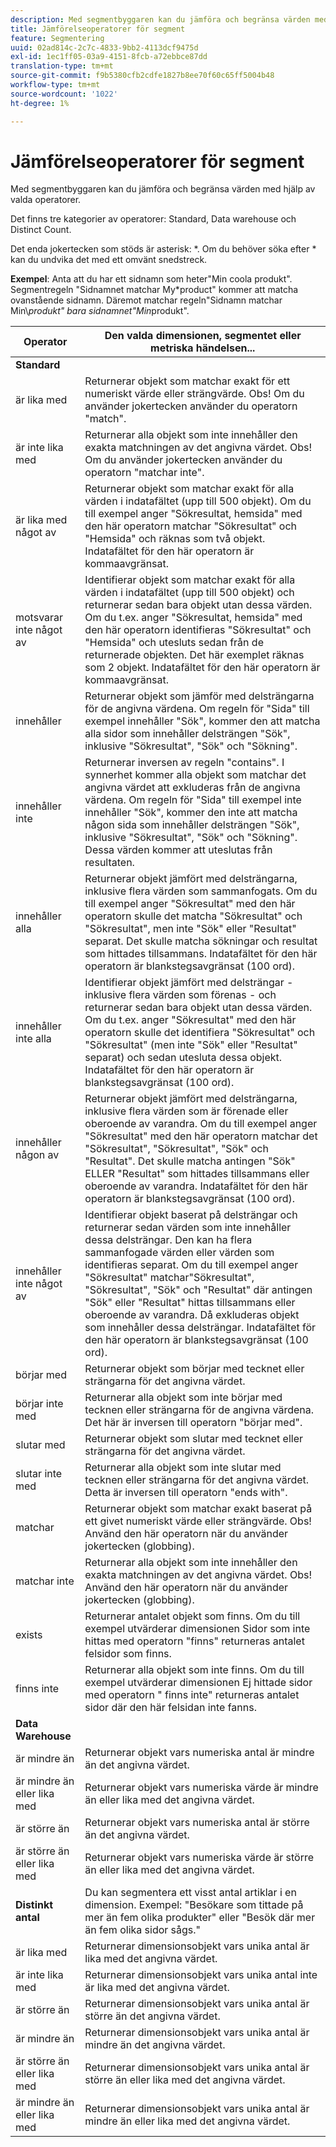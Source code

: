 ```yaml
---
description: Med segmentbyggaren kan du jämföra och begränsa värden med valda operatorer.
title: Jämförelseoperatorer för segment
feature: Segmentering
uuid: 02ad814c-2c7c-4833-9bb2-4113dcf9475d
exl-id: 1ec1ff05-03a9-4151-8fcb-a72ebbce87dd
translation-type: tm+mt
source-git-commit: f9b5380cfb2cdfe1827b8ee70f60c65ff5004b48
workflow-type: tm+mt
source-wordcount: '1022'
ht-degree: 1%

---
```


# Jämförelseoperatorer för segment

Med segmentbyggaren kan du jämföra och begränsa värden med hjälp av valda operatorer.

Det finns tre kategorier av operatorer: Standard, Data warehouse och Distinct Count.

Det enda jokertecken som stöds är asterisk: *. Om du behöver söka efter * kan du undvika det med ett omvänt snedstreck.

**Exempel**: Anta att du har ett sidnamn som heter&quot;Min coola produkt&quot;. Segmentregeln &quot;Sidnamnet matchar My*product&quot; kommer att matcha ovanstående sidnamn. Däremot matchar regeln&quot;Sidnamn matchar Min\\*produkt&quot; bara sidnamnet&quot;Min*produkt&quot;.

| Operator | Den valda dimensionen, segmentet eller metriska händelsen... |
|--- |--- |
| **Standard** |  |
| är lika med | Returnerar objekt som matchar exakt för ett numeriskt värde eller strängvärde. Obs!  Om du använder jokertecken använder du operatorn &quot;match&quot;. |
| är inte lika med | Returnerar alla objekt som inte innehåller den exakta matchningen av det angivna värdet.  Obs!  Om du använder jokertecken använder du operatorn &quot;matchar inte&quot;. |
| är lika med något av | Returnerar objekt som matchar exakt för alla värden i indatafältet (upp till 500 objekt). Om du till exempel anger &quot;Sökresultat, hemsida&quot; med den här operatorn matchar &quot;Sökresultat&quot; och &quot;Hemsida&quot; och räknas som två objekt. Indatafältet för den här operatorn är kommaavgränsat. |
| motsvarar inte något av | Identifierar objekt som matchar exakt för alla värden i indatafältet (upp till 500 objekt) och returnerar sedan bara objekt utan dessa värden. Om du t.ex. anger &quot;Sökresultat, hemsida&quot; med den här operatorn identifieras &quot;Sökresultat&quot; och &quot;Hemsida&quot; och utesluts sedan från de returnerade objekten. Det här exemplet räknas som 2 objekt. Indatafältet för den här operatorn är kommaavgränsat. |
| innehåller | Returnerar objekt som jämför med delsträngarna för de angivna värdena. Om regeln för &quot;Sida&quot; till exempel innehåller &quot;Sök&quot;, kommer den att matcha alla sidor som innehåller delsträngen &quot;Sök&quot;, inklusive &quot;Sökresultat&quot;, &quot;Sök&quot; och &quot;Sökning&quot;. |
| innehåller inte | Returnerar inversen av regeln &quot;contains&quot;. I synnerhet kommer alla objekt som matchar det angivna värdet att exkluderas från de angivna värdena. Om regeln för &quot;Sida&quot; till exempel inte innehåller &quot;Sök&quot;, kommer den inte att matcha någon sida som innehåller delsträngen &quot;Sök&quot;, inklusive &quot;Sökresultat&quot;, &quot;Sök&quot; och &quot;Sökning&quot;. Dessa värden kommer att uteslutas från resultaten. |
| innehåller alla | Returnerar objekt jämfört med delsträngarna, inklusive flera värden som sammanfogats. Om du till exempel anger &quot;Sökresultat&quot; med den här operatorn skulle det matcha &quot;Sökresultat&quot; och &quot;Sökresultat&quot;, men inte &quot;Sök&quot; eller &quot;Resultat&quot; separat. Det skulle matcha sökningar och resultat som hittades tillsammans. Indatafältet för den här operatorn är blankstegsavgränsat (100 ord). |
| innehåller inte alla | Identifierar objekt jämfört med delsträngar - inklusive flera värden som förenas - och returnerar sedan bara objekt utan dessa värden. Om du t.ex. anger &quot;Sökresultat&quot; med den här operatorn skulle det identifiera &quot;Sökresultat&quot; och &quot;Sökresultat&quot; (men inte &quot;Sök&quot; eller &quot;Resultat&quot; separat) och sedan utesluta dessa objekt. Indatafältet för den här operatorn är blankstegsavgränsat (100 ord). |
| innehåller någon av | Returnerar objekt jämfört med delsträngarna, inklusive flera värden som är förenade eller oberoende av varandra. Om du till exempel anger &quot;Sökresultat&quot; med den här operatorn matchar det &quot;Sökresultat&quot;, &quot;Sökresultat&quot;, &quot;Sök&quot; och &quot;Resultat&quot;. Det skulle matcha antingen &quot;Sök&quot; ELLER &quot;Resultat&quot; som hittades tillsammans eller oberoende av varandra. Indatafältet för den här operatorn är blankstegsavgränsat (100 ord). |
| innehåller inte något av | Identifierar objekt baserat på delsträngar och returnerar sedan värden som inte innehåller dessa delsträngar. Den kan ha flera sammanfogade värden eller värden som identifieras separat. Om du till exempel anger &quot;Sökresultat&quot; matchar&quot;Sökresultat&quot;, &quot;Sökresultat&quot;, &quot;Sök&quot; och &quot;Resultat&quot; där antingen &quot;Sök&quot; eller &quot;Resultat&quot; hittas tillsammans eller oberoende av varandra. Då exkluderas objekt som innehåller dessa delsträngar. Indatafältet för den här operatorn är blankstegsavgränsat (100 ord). |
| börjar med | Returnerar objekt som börjar med tecknet eller strängarna för det angivna värdet. |
| börjar inte med | Returnerar alla objekt som inte börjar med tecknen eller strängarna för de angivna värdena. Det här är inversen till operatorn &quot;börjar med&quot;. |
| slutar med | Returnerar objekt som slutar med tecknet eller strängarna för det angivna värdet. |
| slutar inte med | Returnerar alla objekt som inte slutar med tecknen eller strängarna för det angivna värdet. Detta är inversen till operatorn &quot;ends with&quot;. |
| matchar | Returnerar objekt som matchar exakt baserat på ett givet numeriskt värde eller strängvärde. Obs!  Använd den här operatorn när du använder jokertecken (globbing). |
| matchar inte | Returnerar alla objekt som inte innehåller den exakta matchningen av det angivna värdet. Obs!  Använd den här operatorn när du använder jokertecken (globbing). |
| exists | Returnerar antalet objekt som finns. Om du till exempel utvärderar dimensionen Sidor som inte hittas med operatorn &quot;finns&quot; returneras antalet felsidor som finns. |
| finns inte | Returnerar alla objekt som inte finns. Om du till exempel utvärderar dimensionen Ej hittade sidor med operatorn &quot; finns inte&quot; returneras antalet sidor där den här felsidan inte fanns. |
| **Data Warehouse** |  |
| är mindre än | Returnerar objekt vars numeriska antal är mindre än det angivna värdet. |
| är mindre än eller lika med | Returnerar objekt vars numeriska värde är mindre än eller lika med det angivna värdet. |
| är större än | Returnerar objekt vars numeriska antal är större än det angivna värdet. |
| är större än eller lika med | Returnerar objekt vars numeriska värde är större än eller lika med det angivna värdet. |
| **Distinkt antal** | Du kan segmentera ett visst antal artiklar i en dimension. Exempel: &quot;Besökare som tittade på mer än fem olika produkter&quot; eller &quot;Besök där mer än fem olika sidor sågs.&quot; |
| är lika med | Returnerar dimensionsobjekt vars unika antal är lika med det angivna värdet. |
| är inte lika med | Returnerar dimensionsobjekt vars unika antal inte är lika med det angivna värdet. |
| är större än | Returnerar dimensionsobjekt vars unika antal är större än det angivna värdet. |
| är mindre än | Returnerar dimensionsobjekt vars unika antal är mindre än det angivna värdet. |
| är större än eller lika med | Returnerar dimensionsobjekt vars unika antal är större än eller lika med det angivna värdet. |
| är mindre än eller lika med | Returnerar dimensionsobjekt vars unika antal är mindre än eller lika med det angivna värdet. |
